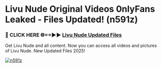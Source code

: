# Livu Nude Original Videos 0nlyFans Leaked - Files Updated! (n591z)

<h3>🔴 CLICK HERE 🌐==►► <a href="https://tinyurl.com/y5r63du9" rel="nofollow">Livu Nude Updated Files</a></h3>

Get Livu Nude and all content. Now you can access all videos and pictures of Livu Nude. New Updated Files 2025!

[![n591z](https://i.imgur.com/UVo9nyh.gif)](https://tinyurl.com/y5r63du9)